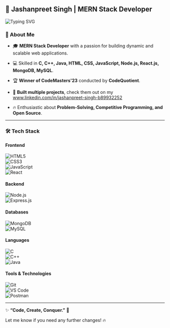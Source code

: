 ## 🚀 Jashanpreet Singh | MERN Stack Developer  

![Typing SVG](https://readme-typing-svg.herokuapp.com?font=Fira+Code&duration=4000&pause=1000&color=36BCF7&center=true&width=500&lines=Hey+there!+I'm+Jashanpreet+Singh;MERN+Stack+Developer;Passionate+about+Web+Development;Winner+of+CodeMasters+23+🏆)

### 🌟 About Me  
- 🎓 **MERN Stack Developer** with a passion for building dynamic and scalable web applications.  
- 💻 Skilled in **C, C++, Java, HTML, CSS, JavaScript, Node.js, React.js, MongoDB, MySQL**.  
- 🏆 **Winner of CodeMasters'23** conducted by **CodeQuotient**.  
- 🚀 **Built multiple projects**, check them out on my www.linkedin.com/in/jashanpreet-singh-b89932252

- 🔥 Enthusiastic about **Problem-Solving, Competitive Programming, and Open Source**.  

---

### 🛠️ Tech Stack  

#### **Frontend**  
![HTML5](https://img.shields.io/badge/-HTML5-E34F26?style=for-the-badge&logo=html5&logoColor=white)  
![CSS3](https://img.shields.io/badge/-CSS3-1572B6?style=for-the-badge&logo=css3&logoColor=white)  
![JavaScript](https://img.shields.io/badge/-JavaScript-F7DF1E?style=for-the-badge&logo=javascript&logoColor=black)  
![React](https://img.shields.io/badge/-React-61DAFB?style=for-the-badge&logo=react&logoColor=black)  

#### **Backend**  
![Node.js](https://img.shields.io/badge/-Node.js-339933?style=for-the-badge&logo=node.js&logoColor=white)  
![Express.js](https://img.shields.io/badge/-Express.js-000000?style=for-the-badge&logo=express&logoColor=white)  

#### **Databases**  
![MongoDB](https://img.shields.io/badge/-MongoDB-47A248?style=for-the-badge&logo=mongodb&logoColor=white)  
![MySQL](https://img.shields.io/badge/-MySQL-4479A1?style=for-the-badge&logo=mysql&logoColor=white)  

#### **Languages**  
![C](https://img.shields.io/badge/-C-A8B9CC?style=for-the-badge&logo=c&logoColor=black)  
![C++](https://img.shields.io/badge/-C++-00599C?style=for-the-badge&logo=c%2B%2B&logoColor=white)  
![Java](https://img.shields.io/badge/-Java-007396?style=for-the-badge&logo=java&logoColor=white)  

#### **Tools & Technologies**  
![Git](https://img.shields.io/badge/-Git-F05032?style=for-the-badge&logo=git&logoColor=white)  
![VS Code](https://img.shields.io/badge/-VS%20Code-007ACC?style=for-the-badge&logo=visual-studio-code&logoColor=white)  
![Postman](https://img.shields.io/badge/-Postman-FF6C37?style=for-the-badge&logo=postman&logoColor=white)  

---

✨ **“Code, Create, Conquer.”** 🚀  

Let me know if you need any further changes! 🔥
